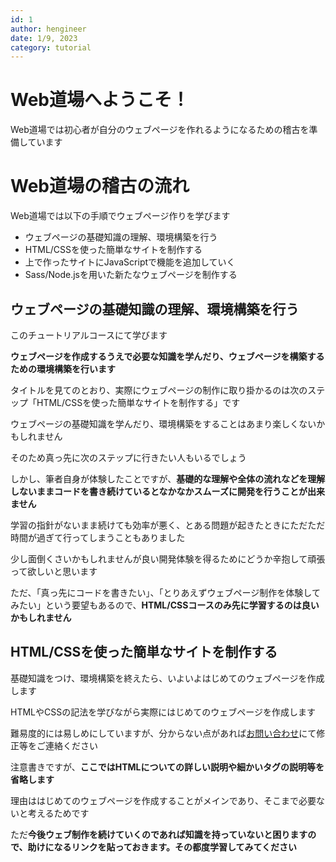 ```yaml
---
id: 1
author: hengineer
date: 1/9, 2023
category: tutorial
---
```



# Web道場へようこそ！

Web道場では初心者が自分のウェブページを作れるようになるための稽古を準備しています

# Web道場の稽古の流れ

Web道場では以下の手順でウェブページ作りを学びます

- ウェブページの基礎知識の理解、環境構築を行う
- HTML/CSSを使った簡単なサイトを制作する
- 上で作ったサイトにJavaScriptで機能を追加していく
- Sass/Node.jsを用いた新たなウェブページを制作する

## ウェブページの基礎知識の理解、環境構築を行う

このチュートリアルコースにて学びます

**ウェブページを作成するうえで必要な知識を学んだり、ウェブページを構築するための環境構築を行います**

タイトルを見てのとおり、実際にウェブページの制作に取り掛かるのは次のステップ「HTML/CSSを使った簡単なサイトを制作する」です

ウェブページの基礎知識を学んだり、環境構築をすることはあまり楽しくないかもしれません

そのため真っ先に次のステップに行きたい人もいるでしょう

しかし、筆者自身が体験したことですが、**基礎的な理解や全体の流れなどを理解しないままコードを書き続けているとなかなかスムーズに開発を行うことが出来ません**

学習の指針がないまま続けても効率が悪く、とある問題が起きたときにただただ時間が過ぎて行ってしまうこともありました

少し面倒くさいかもしれませんが良い開発体験を得るためにどうか辛抱して頑張って欲しいと思います

ただ、「真っ先にコードを書きたい」、「とりあえずウェブページ制作を体験してみたい」という要望もあるので、**HTML/CSSコースのみ先に学習するのは良いかもしれません**

## HTML/CSSを使った簡単なサイトを制作する

基礎知識をつけ、環境構築を終えたら、いよいよはじめてのウェブページを作成します

HTMLやCSSの記法を学びながら実際にはじめてのウェブページを作成します

難易度的には易しめにしていますが、分からない点があれば[お問い合わせ](https://docs.google.com/forms/d/e/1FAIpQLSerzLp6he7eKAoQkf-Whf8yIiYErMEfk-DFXxAi2NBrDF-ewA/viewform)にて修正等をご連絡ください

注意書きですが、**ここではHTMLについての詳しい説明や細かいタグの説明等を省略します**

理由ははじめてのウェブページを作成することがメインであり、そこまで必要ないと考えるためです

ただ**今後ウェブ制作を続けていくのであれば知識を持っていないと困りますので、助けになるリンクを貼っておきます。その都度学習してみてください**